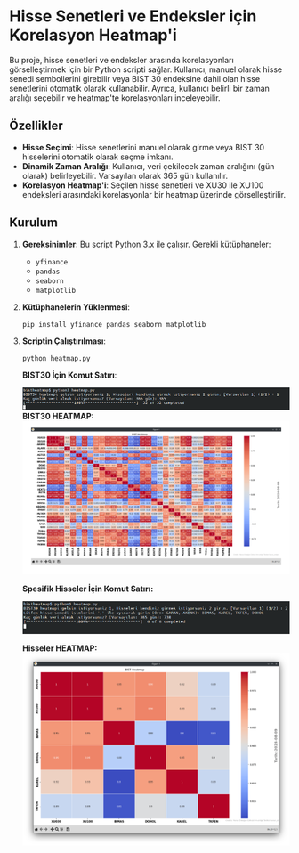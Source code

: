 # Hisse Senetleri ve Endeksler için Korelasyon Heatmap'i

Bu proje, hisse senetleri ve endeksler arasında korelasyonları görselleştirmek için bir Python scripti sağlar. Kullanıcı, manuel olarak hisse senedi sembollerini girebilir veya BIST 30 endeksine dahil olan hisse senetlerini otomatik olarak kullanabilir. Ayrıca, kullanıcı belirli bir zaman aralığı seçebilir ve heatmap'te korelasyonları inceleyebilir.

## Özellikler

- **Hisse Seçimi**: Hisse senetlerini manuel olarak girme veya BIST 30 hisselerini otomatik olarak seçme imkanı.
- **Dinamik Zaman Aralığı**: Kullanıcı, veri çekilecek zaman aralığını (gün olarak) belirleyebilir. Varsayılan olarak 365 gün kullanılır.
- **Korelasyon Heatmap'i**: Seçilen hisse senetleri ve XU30 ile XU100 endeksleri arasındaki korelasyonlar bir heatmap üzerinde görselleştirilir.

## Kurulum

1. **Gereksinimler**: Bu script Python 3.x ile çalışır. Gerekli kütüphaneler:
   - `yfinance`
   - `pandas`
   - `seaborn`
   - `matplotlib`

2. **Kütüphanelerin Yüklenmesi**:
   ```
   pip install yfinance pandas seaborn matplotlib
   ```
3. **Scriptin Çalıştırılması**:
   ```
   python heatmap.py
   ```
   **BIST30 İçin Komut Satırı**:
   
   ![Komut satırı](images/varsayilankullanim.png)
   **BIST30 HEATMAP:**
   ![BIST30 HEATMAP](images/bist30.png)


   **Spesifik Hisseler İçin Komut Satırı:**

   ![Komut satırı](images/spesifikkullanim.png)

   **Hisseler HEATMAP:**
   ![Komut satırı](images/spesifik.png)






   
